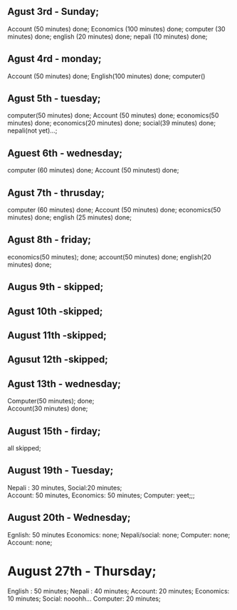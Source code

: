 ## Agust 3rd - Sunday;

Account (50 minutes) done;
Economics (100 minutes) done;
computer (30 minutes) done;
english (20 minutes) done;
nepali (10 minutes) done;

## Agust 4rd - monday;

Account (50 minutes) done;
English(100 minutes) done;
computer()

## Agust 5th - tuesday;

computer(50 minutes) done;
Account (50 minutes) done;
economics(50 minutes) done;
economics(20 minutes) done;
social(39 minutes) done;
nepali(not yet)...;

## Aguest 6th - wednesday;

computer (60 minutes) done;
Account (50 minutest) done;

## Agust 7th - thrusday;

computer (60 minutes) done;
Account (50 minutes) done;
economics(50 minutes) done;
english (25 minutes) done;

## Agust 8th - friday;

economics(50 minutes); done;
account(50 minutes) done;
english(20 minutes) done;

## Augus 9th - skipped;

## Agust 10th -skipped;

## August 11th -skipped;

## Agusut 12th -skipped;

## Agust 13th - wednesday;

Computer(50 minutes); done;  
Account(30 minutes) done;

## August 15th - firday;

all skipped;

## August 19th - Tuesday;

Nepali : 30 minutes, Social:20 minutes;  
Account: 50 minutes,
Economics: 50 minutes;
Computer: yeet;;;

## August 20th - Wednesday;

Egnlish: 50 minutes
Economics: none;
Nepali/social: none;
Computer: none;
Account: none;

# August 27th - Thursday;

English : 50 minutes;
Nepali : 40 minutes;
Account: 20 minutes;
Economics: 10 minutes;
Social: nooohh...
Computer: 20 minutes;
